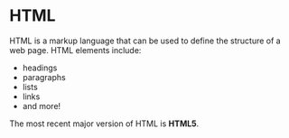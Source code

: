 # HTML

HTML is a markup language that can be used to define the structure of a web page. HTML elements include:
* headings
* paragraphs
* lists
* links
* and more!

The most recent major version of HTML is **HTML5**.
